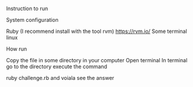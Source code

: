 Instruction to run

System configuration

Ruby (I recommend install with the tool rvm) https://rvm.io/
Some terminal linux

How run

Copy the file in some directory in your computer
Open terminal
In terminal go to the directory
execute the command

ruby challenge.rb
and voiala see the answer

